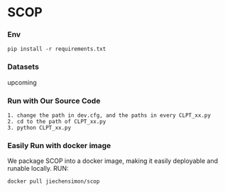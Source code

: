 # SCOP

### Env
```
pip install -r requirements.txt
```


### Datasets
upcoming

### Run with Our Source Code
```
1. change the path in dev.cfg, and the paths in every CLPT_xx.py
2. cd to the path of CLPT_xx.py
3. python CLPT_xx.py
```

### Easily Run with docker image
We package SCOP into a docker image, making it easily deployable and runable locally.
RUN:
```
docker pull jiechensimon/scop
```
